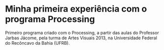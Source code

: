 # Minha primeira experiência com o programa Processing

Primeiro programa criado com o Processing, a partir das aulas do Professor Jarbas Jácome, pela turma de Artes Visuais 2013, na Universidade Federal do Recôncavo da Bahia (UFRB).

